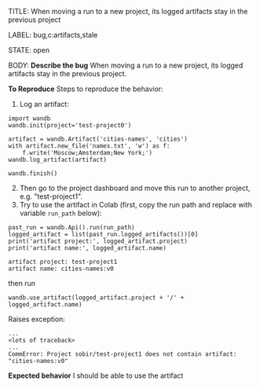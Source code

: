 TITLE:
When moving a run to a new project, its logged artifacts stay in the previous project

LABEL:
bug,c:artifacts,stale

STATE:
open

BODY:
**Describe the bug**
When moving a run to a new project, its logged artifacts stay in the previous project.

**To Reproduce**
Steps to reproduce the behavior:

1. Log an artifact:
```python3
import wandb
wandb.init(project='test-project0')

artifact = wandb.Artifact('cities-names', 'cities')
with artifact.new_file('names.txt', 'w') as f:
    f.write('Moscow;Amsterdam;New York;')
wandb.log_artifact(artifact)

wandb.finish()
```
2. Then go to the project dashboard and move this run to another project, e.g. "test-project1".
3. Try to use the artifact in Colab (first, copy the run path and replace with variable `run_path` below):
```python3
past_run = wandb.Api().run(run_path)
logged_artifact = list(past_run.logged_artifacts())[0]
print('artifact project:', logged_artifact.project)
print('artifact name:', logged_artifact.name)
```
```
artifact project: test-project1
artifact name: cities-names:v0
```
then run
```python3
wandb.use_artifact(logged_artifact.project + '/' + logged_artifact.name)
```
Raises exception: 
```
...
<lots of traceback>
...
CommError: Project sobir/test-project1 does not contain artifact: "cities-names:v0"
```

**Expected behavior**
I should be able to use the artifact


